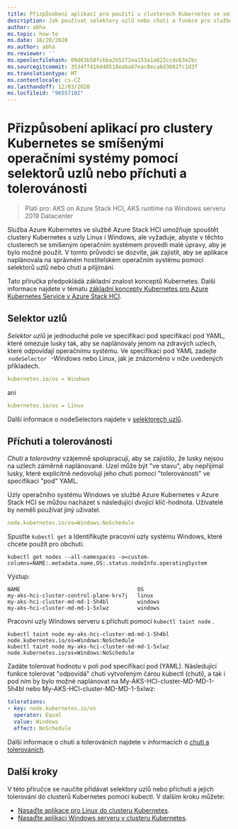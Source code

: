 ```yaml
---
title: Přizpůsobení aplikací pro použití v clusterech Kubernetes se smíšeným operačním systémem
description: Jak používat selektory uzlů nebo chuti a funkce pro službu Azure Kubernetes, abyste zajistili, že se aplikace v kombinovaných clusterech Kubernetes s operačním systémem běžícím na Azure Stack HCI naplánovaly na správném operačním systému pracovního uzlu
author: abha
ms.topic: how-to
ms.date: 10/20/2020
ms.author: abha
ms.reviewer: ''
ms.openlocfilehash: 09d63b58fcbba2b5272ea153a1a022ccdc63e2bc
ms.sourcegitcommit: 3534ff416d40518eaba87eac8eca6d3082fc1d3f
ms.translationtype: MT
ms.contentlocale: cs-CZ
ms.lasthandoff: 12/03/2020
ms.locfileid: "96557102"
---
```

# <a name="adapt-apps-for-mixed-os-kubernetes-clusters-using-node-selectors-or-taints-and-tolerations"></a>Přizpůsobení aplikací pro clustery Kubernetes se smíšenými operačními systémy pomocí selektorů uzlů nebo příchuti a tolerovánosti

> Platí pro: AKS on Azure Stack HCI, AKS runtime na Windows serveru 2019 Datacenter

Služba Azure Kubernetes ve službě Azure Stack HCI umožňuje spouštět clustery Kubernetes s uzly Linux i Windows, ale vyžaduje, abyste v těchto clusterech se smíšeným operačním systémem provedli malé úpravy, aby je bylo možné použít. V tomto průvodci se dozvíte, jak zajistit, aby se aplikace naplánovala na správném hostitelském operačním systému pomocí selektorů uzlů nebo chuti a příjímání.

Tato příručka předpokládá základní znalost konceptů Kubernetes. Další informace najdete v tématu [základní koncepty Kubernetes pro Azure Kubernetes Service v Azure Stack HCI](kubernetes-concepts.md).

## <a name="node-selector"></a>Selektor uzlů

*Selektor uzlů* je jednoduché pole ve specifikaci pod specifikací pod YAML, které omezuje lusky tak, aby se naplánovaly jenom na zdravých uzlech, které odpovídají operačnímu systému. Ve specifikaci pod YAML zadejte  `nodeSelector`   -Windows nebo Linux, jak je znázorněno v níže uvedených příkladech. 

```yaml
kubernetes.io/os = Windows
```
ani

```yaml
kubernetes.io/os = Linux
```

Další informace o nodeSelectors najdete v [selektorech uzlů](https://kubernetes.io/docs/concepts/scheduling-eviction/assign-pod-node/). 

## <a name="taints-and-tolerations"></a>Příchuti a tolerovánosti

*Chuti* a *tolerovány* vzájemně spolupracují, aby se zajistilo, že lusky nejsou na uzlech záměrně naplánované. Uzel může být "ve stavu", aby nepřijímal lusky, které explicitně nedovolují jeho chuti pomocí "tolerovánosti" ve specifikaci "pod" YAML.

Uzly operačního systému Windows ve službě Azure Kubernetes v Azure Stack HCI se můžou nacházet s následující dvojicí klíč-hodnota. Uživatelé by neměli používat jiný uživatel.

```yaml
node.kubernetes.io/os=Windows:NoSchedule
```
Spusťte `kubectl get` a Identifikujte pracovní uzly systému Windows, které chcete použít pro obchuti.

```
kubectl get nodes --all-namespaces -o=custom-columns=NAME:.metadata.name,OS:.status.nodeInfo.operatingSystem
```
Výstup:
```output
NAME                                     OS
my-aks-hci-cluster-control-plane-krx7j   linux
my-aks-hci-cluster-md-md-1-5h4bl         windows
my-aks-hci-cluster-md-md-1-5xlwz         windows
```

Pracovní uzly Windows serveru s příchuti pomocí `kubectl taint node` .

```
kubectl taint node my-aks-hci-cluster-md-md-1-5h4bl node.kubernetes.io/os=Windows:NoSchedule
kubectl taint node my-aks-hci-cluster-md-md-1-5xlwz node.kubernetes.io/os=Windows:NoSchedule
```

Zadáte tolerovat hodnotu v poli pod specifikací pod (YAML). Následující funkce tolerovat "odpovídá" chuti vytvořeným čárou kubectl (chuti), a tak i pod ním by bylo možné naplánovat na My-AKS-HCI-cluster-MD-MD-1-5h4bl nebo My-AKS-HCI-cluster-MD-MD-1-5xlwz:

```yaml
tolerations:
- key: node.kubernetes.io/os
  operator: Equal
  value: Windows
  effect: NoSchedule
```
Další informace o chuti a tolerováních najdete v informacích o [chuti a tolerováních](https://kubernetes.io/docs/concepts/scheduling-eviction/taint-and-toleration/). 

## <a name="next-steps"></a>Další kroky

V této příručce se naučíte přidávat selektory uzlů nebo příchuti a jejich tolerování do clusterů Kubernetes pomocí kubectl. V dalším kroku můžete:
- [Nasaďte aplikace pro Linux do clusteru Kubernetes](./deploy-linux-application.md).
- [Nasaďte aplikaci Windows serveru v clusteru Kubernetes](./deploy-windows-application.md).
